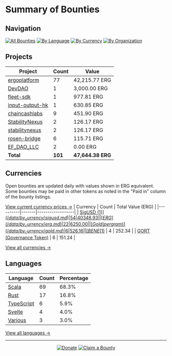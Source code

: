 <!-- GENERATED FILE - DO NOT EDIT DIRECTLY -->
<!-- Generated on: 2025-04-30 12:44:09 -->

# Summary of Bounties

## Navigation

[![All Bounties](https://img.shields.io/badge/All%20Bounties-101-blue)](/data/all.md) [![By Language](https://img.shields.io/badge/By%20Language-7-green)](/data/summary.md#languages) [![By Currency](https://img.shields.io/badge/By%20Currency-7-yellow)](/data/summary.md#currencies) [![By Organization](https://img.shields.io/badge/By%20Organization-9-orange)](/data/summary.md#projects)

## Projects

| Project | Count | Value |
|----------|-------|-------|
| [ergoplatform](/data/by_org/ergoplatform.md) | 77 | 42,215.77 ERG |
| [DevDAO](/data/by_org/devdao.md) | 1 | 3,000.00 ERG |
| [fleet-sdk](/data/by_org/fleet-sdk.md) | 1 | 977.81 ERG |
| [input-output-hk](/data/by_org/input-output-hk.md) | 1 | 630.85 ERG |
| [chaincashlabs](/data/by_org/chaincashlabs.md) | 9 | 451.90 ERG |
| [StabilityNexus](/data/by_org/stabilitynexus.md) | 2 | 126.17 ERG |
| [stabilitynexus](/data/by_org/stabilitynexus.md) | 2 | 126.17 ERG |
| [rosen-bridge](/data/by_org/rosen-bridge.md) | 6 | 115.71 ERG |
| [EF_DAO_LLC](/data/by_org/ef_dao_llc.md) | 2 | 0.00 ERG |
| **Total** | **101** | **47,644.38 ERG** |

## Currencies

Open bounties are updated daily with values shown in ERG equivalent. Some bounties may be paid in other tokens as noted in the "Paid in" column of the bounty listings.

[View current currency prices →](/data/currency_prices.md)
| Currency | Count | Total Value (ERG) |
|----------|-------|------------------|
| [SigUSD ($1)](/data/by_currency/sigusd.md) | 54 | 40348.93 |
| [ERG](/data/by_currency/erg.md) | 22 | 6250.00 |
| [Gold (per gram)](/data/by_currency/gold.md) | 6 | 526.16 |
| [BENE ($1)](/data/by_currency/bene.md) | 4 | 252.34 |
| [GORT (Governance Token)](/data/by_currency/gort.md) | 6 | 151.24 |

[View all currencies →](/data/by_currency/)

## Languages

| Language | Count | Percentage |
|----------|-------|------------|
| [Scala](/data/by_language/scala.md) | 69 | 68.3% |
| [Rust](/data/by_language/rust.md) | 17 | 16.8% |
| [TypeScript](/data/by_language/typescript.md) | 6 | 5.9% |
| [Svelte](/data/by_language/svelte.md) | 4 | 4.0% |
| [Various](/data/by_language/various.md) | 3 | 3.0% |

[View all languages →](/data/by_language/)



---

<div align="center">
  <p>
    <a href="../docs/donate.md"><img src="https://img.shields.io/badge/❤️%20Donate-F44336" alt="Donate"></a>
    <a href="../docs/bounty-submission-guide.md#reserving-a-bounty"><img src="https://img.shields.io/badge/🔒%20How%20To%20Claim-4CAF50" alt="Claim a Bounty"></a>
  </p>
</div>


<!-- END OF GENERATED CONTENT -->
